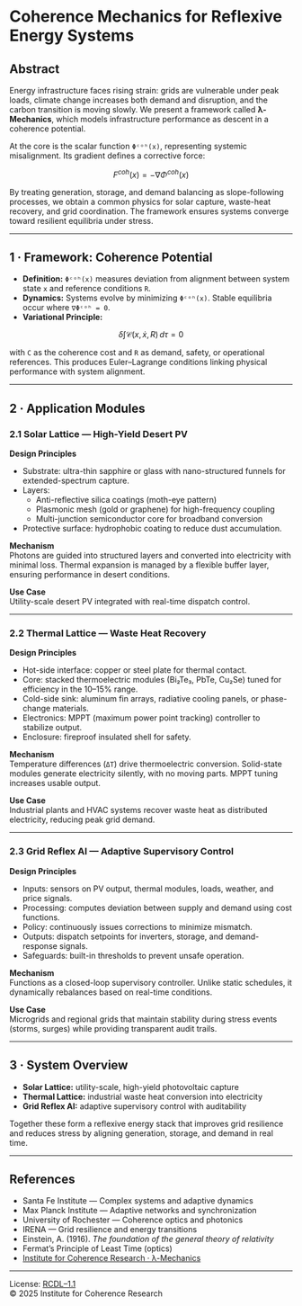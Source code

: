 # Coherence Mechanics for Reflexive Energy Systems  

## Abstract  
Energy infrastructure faces rising strain: grids are vulnerable under peak loads, climate change increases both demand and disruption, and the carbon transition is moving slowly. We present a framework called **λ-Mechanics**, which models infrastructure performance as descent in a coherence potential.  

At the core is the scalar function `Φᶜᵒʰ(x)`, representing systemic misalignment. Its gradient defines a corrective force:  

$$
F^{coh}(x) = -\nabla \Phi^{coh}(x)
$$  

By treating generation, storage, and demand balancing as slope-following processes, we obtain a common physics for solar capture, waste-heat recovery, and grid coordination. The framework ensures systems converge toward resilient equilibria under stress.  

---

## 1 · Framework: Coherence Potential  

- **Definition:** `Φᶜᵒʰ(x)` measures deviation from alignment between system state `x` and reference conditions `R`.  
- **Dynamics:** Systems evolve by minimizing `Φᶜᵒʰ(x)`. Stable equilibria occur where `∇Φᶜᵒʰ = 0`.  
- **Variational Principle:**  

$$
\delta \int \mathcal{C}(x, \dot{x}, R) \, d\tau = 0
$$  

with `C` as the coherence cost and `R` as demand, safety, or operational references. This produces Euler–Lagrange conditions linking physical performance with system alignment.  

---

## 2 · Application Modules  

### 2.1 Solar Lattice — High-Yield Desert PV  
**Design Principles**  
- Substrate: ultra-thin sapphire or glass with nano-structured funnels for extended-spectrum capture.  
- Layers:  
  - Anti-reflective silica coatings (moth-eye pattern)  
  - Plasmonic mesh (gold or graphene) for high-frequency coupling  
  - Multi-junction semiconductor core for broadband conversion  
- Protective surface: hydrophobic coating to reduce dust accumulation.  

**Mechanism**  
Photons are guided into structured layers and converted into electricity with minimal loss. Thermal expansion is managed by a flexible buffer layer, ensuring performance in desert conditions.  

**Use Case**  
Utility-scale desert PV integrated with real-time dispatch control.  

---

### 2.2 Thermal Lattice — Waste Heat Recovery  
**Design Principles**  
- Hot-side interface: copper or steel plate for thermal contact.  
- Core: stacked thermoelectric modules (Bi₂Te₃, PbTe, Cu₂Se) tuned for efficiency in the 10–15% range.  
- Cold-side sink: aluminum fin arrays, radiative cooling panels, or phase-change materials.  
- Electronics: MPPT (maximum power point tracking) controller to stabilize output.  
- Enclosure: fireproof insulated shell for safety.  

**Mechanism**  
Temperature differences (`ΔT`) drive thermoelectric conversion. Solid-state modules generate electricity silently, with no moving parts. MPPT tuning increases usable output.  

**Use Case**  
Industrial plants and HVAC systems recover waste heat as distributed electricity, reducing peak grid demand.  

---

### 2.3 Grid Reflex AI — Adaptive Supervisory Control  
**Design Principles**  
- Inputs: sensors on PV output, thermal modules, loads, weather, and price signals.  
- Processing: computes deviation between supply and demand using cost functions.  
- Policy: continuously issues corrections to minimize mismatch.  
- Outputs: dispatch setpoints for inverters, storage, and demand-response signals.  
- Safeguards: built-in thresholds to prevent unsafe operation.  

**Mechanism**  
Functions as a closed-loop supervisory controller. Unlike static schedules, it dynamically rebalances based on real-time conditions.  

**Use Case**  
Microgrids and regional grids that maintain stability during stress events (storms, surges) while providing transparent audit trails.  

---

## 3 · System Overview  
- **Solar Lattice:** utility-scale, high-yield photovoltaic capture  
- **Thermal Lattice:** industrial waste heat conversion into electricity  
- **Grid Reflex AI:** adaptive supervisory control with auditability  

Together these form a reflexive energy stack that improves grid resilience and reduces stress by aligning generation, storage, and demand in real time.  

---

## References  
- Santa Fe Institute — Complex systems and adaptive dynamics  
- Max Planck Institute — Adaptive networks and synchronization  
- University of Rochester — Coherence optics and photonics  
- IRENA — Grid resilience and energy transitions  
- Einstein, A. (1916). *The foundation of the general theory of relativity*  
- Fermat’s Principle of Least Time (optics)  
- [Institute for Coherence Research · λ-Mechanics](https://github.com/institut-forma/repo/blob/main/public/lambda-mechanics/02-coherence.md)  

---

License: [RCDL–1.1](https://github.com/institut-forma/repo/blob/main/LICENSE.md)  
© 2025 Institute for Coherence Research  
